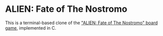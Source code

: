 # ALIEN: Fate of The Nostromo

This is a terminal-based clone of the ["ALIEN: Fate of The Nostromo" board game](https://boardgamegeek.com/boardgame/332321/alien-fate-nostromo), implemented in C.
